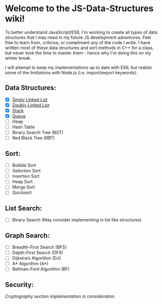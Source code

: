# Welcome to the JS-Data-Structures wiki! #

To better understand JavaScript/ES6, I'm working to create all types of data structures that I may need in my future JS development adventures. Feel free to learn from, criticise, or compliment any of the code I write. I have written most of these data structures and sort methods in C++ for a class, but never took the time to master them - hence why I'm doing this on my winter break.

I will attempt to keep my implementations up to date with ES6, but realize some of the limitations with Node.js (i.e. import/export keywords).

## Data Structures:
- [x] [Singly Linked List](https://github.com/HerrPeterr/JS-Data-Structures/blob/master/JS%20Data%20Structures/Data%20Structs/OneLinkList.js)
- [x] [Doubly Linked List](https://github.com/HerrPeterr/JS-Data-Structures/blob/master/JS%20Data%20Structures/Data%20Structs/TwoLinkList.js)
- [x] [Stack](https://github.com/HerrPeterr/JS-Data-Structures/blob/master/JS%20Data%20Structures/Data%20Structs/Stack.js)
- [x] [Queue](https://github.com/HerrPeterr/JS-Data-Structures/blob/master/JS%20Data%20Structures/Data%20Structs/Queue.js)
- [ ] Heap
- [ ] Hash Table
- [ ] Binary Search Tree (BST)
- [ ] Red Black Tree (RBT)

## Sort:
- [ ] Bubble Sort
- [ ] Selection Sort
- [ ] Insertion Sort
- [ ] Heap Sort
- [ ] Merge Sort
- [ ] Quicksort

## List Search:
- [ ] Binary Search (May consider implementing in list like structures)

## Graph Search:
- [ ] Breadth-First Search (BFS)
- [ ] Depth-First Search (DFS)
- [ ] Dijkstra’s Algorithm (DJ)
- [ ] A* Algorithm (A*)
- [ ] Bellman-Ford Algorithm (BF)

## Security:
_Cryptography section implementation in consideration_
